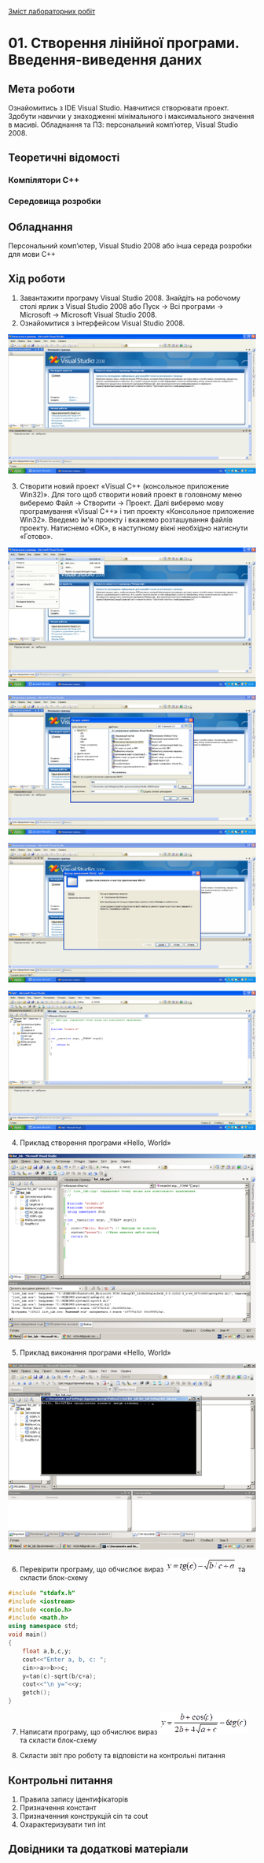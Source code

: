 [Зміст лабораторних робіт](README.md)

# 01. Створення лінійної програми. Введення-виведення даних

## Мета роботи 

Ознайомитись з IDE Visual Studio. Навчитися створювати проект. Здобути навички у знаходженнi мінімального і максимального значення в масиві.
Обладнання та ПЗ: персональний комп’ютер, Visual Studio 2008.

## Теоретичні відомості

### Компілятори С++

### Середовища розробки

## Обладнання

Персональний комп’ютер, Visual Studio 2008 або інша середа розробки для мови C++

## Хід роботи

1. Завантажити програму Visual Studio 2008. Знайдіть на робочому столі ярлик з Visual Studio 2008 або Пуск → Всі програми → Microsoft → Microsoft Visual Studio 2008.
2.	Ознайомитися з інтерфейсом Visual Studio 2008.

![Інтерфейс Visual Studio 2008](img/01-010.png)

3.	Створити новий проект «Visual C++ (консольное приложение Win32)». Для того щоб створити новий проект в головному меню виберемо Файл → Cтворити → Проект. Далі виберемо мову програмування «Visual C++» і тип проекту «Консольное приложение Win32». Введемо ім'я проекту і вкажемо розташування файлів проекту. Натиснемо «ОК», в наступному вікні необхідно натиснути «Готово».

![Створення нового проекту у Visual Studio 2008](img/01-020.png)

![Створення нового проекту у Visual Studio 2008](img/01-030.png)

![Створення нового проекту у Visual Studio 2008](img/01-040.png)

![Створення нового проекту у Visual Studio 2008](img/01-050.png)

4.	Приклад створення програми «Hello, World» 

![Приклад створення програми «Hello, World»](img/01-060.png)

5.	Приклад виконання програми «Hello, World» 

![Приклад виконання програми «Hello, World»](img/01-070.png)

6.	Перевірити програму, що обчислює вираз ![](img/01-085.gif) та скласти блок-схему
```cpp
#include "stdafx.h"
#include <iostream>
#include <conio.h>
#include <math.h>
using namespace std;
void main()
{
	float a,b,c,y;
	cout<<"Enter a, b, c: ";
	cin>>a>>b>>c;
	y=tan(c)-sqrt(b/c+a);
	cout<<"\n y="<<y;
	getch();  
}
```
7.	Написати програму, що обчислює вираз ![](img/01-095.gif) та скласти блок-схему

8. Скласти звіт про роботу та відповісти на контрольні питання

## Контрольні питання

1.	Правила запису ідентифікаторів
2.	Призначення констант
3.	Призначенния конструкцій cin та cout
4.	Охарактеризувати тип int

## Довідники та додаткові матеріали
